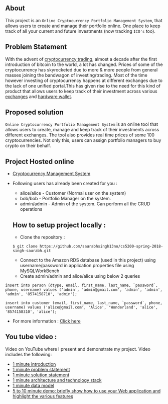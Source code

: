 ## About

This project is an `Online Cryptocurrency Portfolio Management System`, that allows users to create and manage their portfolio online. One place to keep track of all your current and future investments (now tracking `ICO's` too).

## Problem Statement

With the advent of [cryptocurrency trading](https://dl.acm.org/citation.cfm?id=2717097), almost a decade after the first introduction of bitcoin to the world, a lot has changed. Prices of some of the cryptocurrency has skyrocketed due to more & more people from general masses joining the bandwagon of investing/trading. Most of the time however investing of cryptocurrency happens at different exchanges due to the lack of one unified portal.This has given rise to the need for this kind of product that allows users to keep track of their investment across various [exchanges](https://www.coinbase.com/) and [hardware wallet](https://www.ledgerwallet.com/). 

## Proposed solution

`Online Cryptocurrency Portfolio Management System` is an online tool that allows users to create, manage and keep track of their investments across different exchanges. The tool also provides real time prices of some 100 cryptocurrencies. Not only this, users can assign portfolio managers to buy crypto on their behalf.

## Project Hosted online 

* [Cryptocurrency Management System](http://cyrptomanagesystem-env.us-east-1.elasticbeanstalk.com/)
* Following users has already been created for you : 
  - alice/alice - Customer (Normal user on the system)
  - bob/bob - Portfolio Manager on the system.
  - admin/admin - Admin of the system. Can perform all the CRUD operations
  
  
  ## How to setup project locally :
  
  * Clone the repository : 
  ```
  $ git clone https://github.com/saurabhsingh13no/cs5200-spring-2018-singh-saurabh.git
  ```
  
  * Connect to the Amazon RDS database (used in this project) using username/password in application.properties file using MySQLWorkBench
  * Create admin/admin and alice/alice using below 2 queries
 ```
 insert into person (dtype, email, first_name, last_name, `password`, phone, username) values ('admin', 'admin@gmail.com', 'admin', 'admin', 'admin', '8574158710', 'admin');
```
```
insert into customer (email, first_name, last_name, `password`, phone, username) values ('alice@gmail.com', 'Alice', 'Wonderland', 'alice', '8574158310', 'alice');

```



* For more information : [Click here](https://github.com/saurabhsingh13no/cs5200-spring-2018-singh-saurabh/wiki/Project)


## You tube video : 

Video on YouTube where I present and demonstrate my project. Video includes the following:
* [1 minute introduction](https://youtu.be/jj5oaPVqLq8)
* [1 minute problem statement](https://youtu.be/fqdcDSohOVI)
* [1 minute solution statement](https://youtu.be/zfWMhoKl4NI)
* [1 minute architecture and technology stack](https://youtu.be/32d3d4bt888)
* [1 minute data model](https://youtu.be/xOF0qi3SDYU)
* [5 to 10 minute demo: briefly show how to use your Web application and highlight the various features](https://youtu.be/HYqbj7W_lrA)

